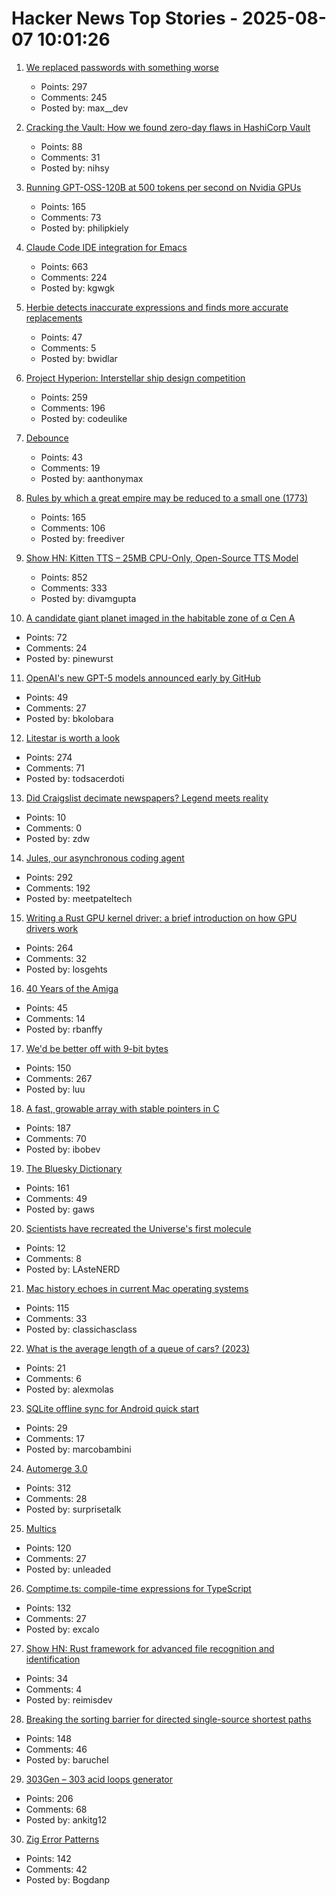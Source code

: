 # Hacker News Top Stories - 2025-08-07 10:01:26

1. [We replaced passwords with something worse](https://blog.danielh.cc/blog/passwords)
   - Points: 297
   - Comments: 245
   - Posted by: max__dev

2. [Cracking the Vault: How we found zero-day flaws in HashiCorp Vault](https://cyata.ai/blog/cracking-the-vault-how-we-found-zero-day-flaws-in-authentication-identity-and-authorization-in-hashicorp-vault/)
   - Points: 88
   - Comments: 31
   - Posted by: nihsy

3. [Running GPT-OSS-120B at 500 tokens per second on Nvidia GPUs](https://www.baseten.co/blog/sota-performance-for-gpt-oss-120b-on-nvidia-gpus/)
   - Points: 165
   - Comments: 73
   - Posted by: philipkiely

4. [Claude Code IDE integration for Emacs](https://github.com/manzaltu/claude-code-ide.el)
   - Points: 663
   - Comments: 224
   - Posted by: kgwgk

5. [Herbie detects inaccurate expressions and finds more accurate replacements](https://herbie.uwplse.org/)
   - Points: 47
   - Comments: 5
   - Posted by: bwidlar

6. [Project Hyperion: Interstellar ship design competition](https://www.projecthyperion.org)
   - Points: 259
   - Comments: 196
   - Posted by: codeulike

7. [Debounce](https://developer.mozilla.org/en-US/docs/Glossary/Debounce)
   - Points: 43
   - Comments: 19
   - Posted by: aanthonymax

8. [Rules by which a great empire may be reduced to a small one (1773)](https://founders.archives.gov/documents/Franklin/01-20-02-0213)
   - Points: 165
   - Comments: 106
   - Posted by: freediver

9. [Show HN: Kitten TTS – 25MB CPU-Only, Open-Source TTS Model](https://github.com/KittenML/KittenTTS)
   - Points: 852
   - Comments: 333
   - Posted by: divamgupta

10. [A candidate giant planet imaged in the habitable zone of α  Cen A](https://arxiv.org/abs/2508.03814)
   - Points: 72
   - Comments: 24
   - Posted by: pinewurst

11. [OpenAI's new GPT-5 models announced early by GitHub](https://www.theverge.com/news/752091/openai-gpt-5-model-announcement-github-leak)
   - Points: 49
   - Comments: 27
   - Posted by: bkolobara

12. [Litestar is worth a look](https://www.b-list.org/weblog/2025/aug/06/litestar/)
   - Points: 274
   - Comments: 71
   - Posted by: todsacerdoti

13. [Did Craigslist decimate newspapers? Legend meets reality](https://www.poynter.org/business-work/2025/did-craigslist-kill-newspapers-poynter-50/)
   - Points: 10
   - Comments: 0
   - Posted by: zdw

14. [Jules, our asynchronous coding agent](https://blog.google/technology/google-labs/jules-now-available/)
   - Points: 292
   - Comments: 192
   - Posted by: meetpateltech

15. [Writing a Rust GPU kernel driver: a brief introduction on how GPU drivers work](https://www.collabora.com/news-and-blog/blog/2025/08/06/writing-a-rust-gpu-kernel-driver-a-brief-introduction-on-how-gpu-drivers-work/)
   - Points: 264
   - Comments: 32
   - Posted by: losgehts

16. [40 Years of the Amiga](https://www.goto10retro.com/p/40-years-of-the-amiga-from-commodore)
   - Points: 45
   - Comments: 14
   - Posted by: rbanffy

17. [We'd be better off with 9-bit bytes](https://pavpanchekha.com/blog/9bit.html)
   - Points: 150
   - Comments: 267
   - Posted by: luu

18. [A fast, growable array with stable pointers in C](https://danielchasehooper.com/posts/segment_array/)
   - Points: 187
   - Comments: 70
   - Posted by: ibobev

19. [The Bluesky Dictionary](https://www.avibagla.com/blueskydictionary/)
   - Points: 161
   - Comments: 49
   - Posted by: gaws

20. [Scientists have recreated the Universe's first molecule](https://www.sciencedaily.com/releases/2025/08/250803011840.htm)
   - Points: 12
   - Comments: 8
   - Posted by: LAsteNERD

21. [Mac history echoes in current Mac operating systems](http://tenfourfox.blogspot.com/2025/08/mac-history-echoes-in-mac-operating.html)
   - Points: 115
   - Comments: 33
   - Posted by: classichasclass

22. [What is the average length of a queue of cars? (2023)](https://e-dorigatti.github.io/math/2023/11/01/queue-length.html)
   - Points: 21
   - Comments: 6
   - Posted by: alexmolas

23. [SQLite offline sync for Android quick start](https://github.com/sqliteai/sqlite-sync/tree/main/examples/android-integration)
   - Points: 29
   - Comments: 17
   - Posted by: marcobambini

24. [Automerge 3.0](https://automerge.org/blog/automerge-3/)
   - Points: 312
   - Comments: 28
   - Posted by: surprisetalk

25. [Multics](https://www.multicians.org/multics.html)
   - Points: 120
   - Comments: 27
   - Posted by: unleaded

26. [Comptime.ts: compile-time expressions for TypeScript](https://comptime.js.org/)
   - Points: 132
   - Comments: 27
   - Posted by: excalo

27. [Show HN: Rust framework for advanced file recognition and identification](https://crates.io/crates/magical_rs)
   - Points: 34
   - Comments: 4
   - Posted by: reimisdev

28. [Breaking the sorting barrier for directed single-source shortest paths](https://www.quantamagazine.org/new-method-is-the-fastest-way-to-find-the-best-routes-20250806/)
   - Points: 148
   - Comments: 46
   - Posted by: baruchel

29. [303Gen – 303 acid loops generator](https://303-gen-06a668.netlify.app/)
   - Points: 206
   - Comments: 68
   - Posted by: ankitg12

30. [Zig Error Patterns](https://glfmn.io/posts/zig-error-patterns/)
   - Points: 142
   - Comments: 42
   - Posted by: Bogdanp

